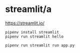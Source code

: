 streamlit/a
===========


https://streamlit.io/

    pipenv install streamlit
    pipenv run streamlit hello

    pipenv run streamlit run app.py
